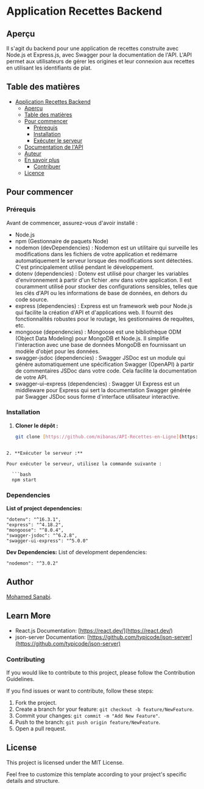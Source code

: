 # Application Recettes Backend

## Aperçu

Il s'agit du backend pour une application de recettes construite avec Node.js et Express.js, avec Swagger pour la documentation de l'API. L'API permet aux utilisateurs de gérer les origines et leur connexion aux recettes en utilisant les identifiants de plat.

## Table des matières

- [Application Recettes Backend](#application-recettes-backend)
  - [Aperçu](#aperçu)
  - [Table des matières](#table-des-matières)
  - [Pour commencer](#pour-commencer)
    - [Prérequis](#prérequis)
    - [Installation](#installation)
    - [Exécuter le serveur](#exécuter-le-serveur)
  - [Documentation de l'API](#documentation-de-lapi)
  - [Auteur](#auteur)
  - [En savoir plus](#en-savoir-plus)
    - [Contribuer](#contribuer)
  - [Licence](#licence)

## Pour commencer

### Prérequis

Avant de commencer, assurez-vous d'avoir installé :

- Node.js
- npm (Gestionnaire de paquets Node)
- nodemon (devDependencies) : Nodemon est un utilitaire qui surveille les modifications dans les fichiers de votre application et redémarre automatiquement le serveur lorsque des modifications sont détectées. C'est principalement utilisé pendant le développement.
- dotenv (dependencies) : Dotenv est utilisé pour charger les variables d'environnement à partir d'un fichier .env dans votre application. Il est couramment utilisé pour stocker des configurations sensibles, telles que les clés d'API ou les informations de base de données, en dehors du code source.
- express (dependencies) : Express est un framework web pour Node.js qui facilite la création d'API et d'applications web. Il fournit des fonctionnalités robustes pour le routage, les gestionnaires de requêtes, etc.
- mongoose (dependencies) : Mongoose est une bibliothèque ODM (Object Data Modeling) pour MongoDB et Node.js. Il simplifie l'interaction avec une base de données MongoDB en fournissant un modèle d'objet pour les données.
- swagger-jsdoc (dependencies) : Swagger JSDoc est un module qui génère automatiquement une spécification Swagger (OpenAPI) à partir de commentaires JSDoc dans votre code. Cela facilite la documentation de votre API.
- swagger-ui-express (dependencies) : Swagger UI Express est un middleware pour Express qui sert la documentation Swagger générée par Swagger JSDoc sous forme d'interface utilisateur interactive.
  
### Installation

1. **Cloner le dépôt :**

   ```bash
   git clone [https://github.com/mibanas/API-Recettes-en-Ligne](https://github.com/mibanas/API-Recettes-en-Ligne.git)
```

2. **Exécuter le serveur :**

Pour exécuter le serveur, utilisez la commande suivante :

  ```bash
  npm start
```

### Dependencies
**List of project dependencies:**

    "dotenv": "^16.3.1",
    "express": "^4.18.2",
    "mongoose": "^8.0.4",
    "swagger-jsdoc": "^6.2.8",
    "swagger-ui-express": "^5.0.0"

**Dev Dependencies:**
List of development dependencies:

    "nodemon": "^3.0.2"

## Author
[Mohamed Sanabi](https://github.com/mibanas).

## Learn More

- React.js Documentation: [https://react.dev/](https://react.dev/)
- json-server Documentation: [https://github.com/typicode/json-server](https://github.com/typicode/json-server)

### Contributing
If you would like to contribute to this project, please follow the Contribution Guidelines.

If you find issues or want to contribute, follow these steps:

1. Fork the project.
2. Create a branch for your feature: `git checkout -b feature/NewFeature`.
3. Commit your changes: `git commit -m "Add New Feature"`.
4. Push to the branch: `git push origin feature/NewFeature`.
5. Open a pull request.

## License
This project is licensed under the MIT License.

Feel free to customize this template according to your project's specific details and structure.

